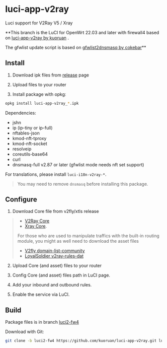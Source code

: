 # luci-app-v2ray

Luci support for V2Ray V5 / Xray

**This branch is the LuCI for OpenWrt 22.03 and later with firewall4 based on [luci-app-v2ray by kuoruan](https://github.com/kuoruan/luci-app-v2ray/tree/master) .

The gfwlist update script is based on [gfwlist2dnsmasq by cokebar](https://github.com/cokebar/gfwlist2dnsmasq)**

## Install

1. Download ipk files from [release](https://github.com/wordsworthless/luci-app-v2ray/releases) page

2. Upload files to your router

3. Install package with opkg:

```sh
opkg install luci-app-v2ray_*.ipk
```

Dependencies:

- jshn
- ip (ip-tiny or ip-full)
- nftables-json
- kmod-nft-tproxy
- kmod-nft-socket
- resolveip
- coreutils-base64
- curl
- dnsmasq-full v2.87 or later (gfwlist mode needs nft set support)

For translations, please install ```luci-i18n-v2ray-*```.

> You may need to remove ```dnsmasq``` before installing this package.

## Configure

1. Download Core file from v2fly/xtls release
> - [V2Ray Core](https://github.com/v2fly/v2ray-core/releases)
> - [Xray Core](https://github.com/xtls/xray-core/releases).
>
>  For those who are used to manipulate traffics with the built-in routing module, you might as well need to download the asset files
> - [V2fly domain-list-community](https://github.com/v2fly/domain-list-community/releases)
> - [LoyalSoldier v2ray-rules-dat](https://github.com/Loyalsoldier/v2ray-rules-dat/releases)

2. Upload Core (and asset) files to your router

3. Config Core (and asset) files path in LuCI page.

4. Add your inbound and outbound rules.

5. Enable the service via LuCI.

## Build

Package files is in branch [luci2-fw4](https://github.com/wordsworthless/luci-app-v2ray/tree/luci2-fw4)

Download with Git:

```sh
git clone -b luci2-fw4 https://github.com/kuoruan/luci-app-v2ray.git luci-app-v2ray
```
